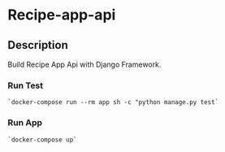 # Recipe-app-api

## Description

Build Recipe App Api with Django Framework.


### Run Test

    `docker-compose run --rm app sh -c "python manage.py test`

### Run App
    
    `docker-compose up`
